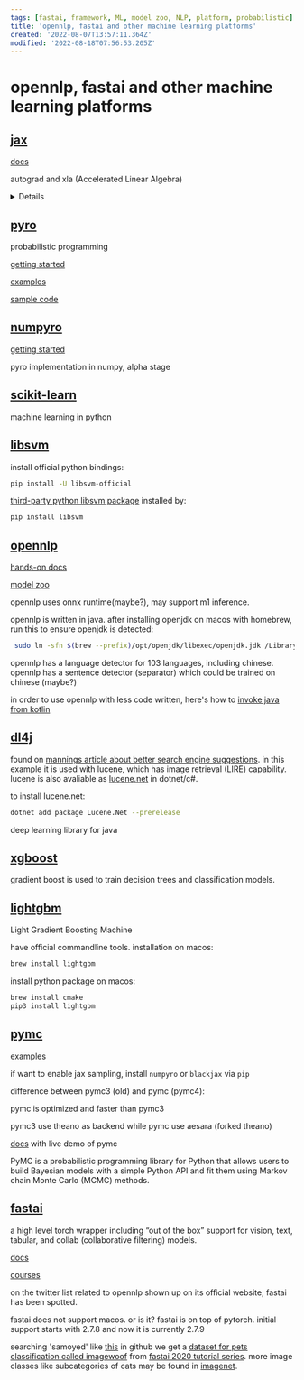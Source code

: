 ```yaml
---
tags: [fastai, framework, ML, model zoo, NLP, platform, probabilistic]
title: 'opennlp, fastai and other machine learning platforms'
created: '2022-08-07T13:57:11.364Z'
modified: '2022-08-18T07:56:53.205Z'
---
```


# opennlp, fastai and other machine learning platforms

## [jax](https://github.com/google/jax)

[docs](https://jax.readthedocs.io/en/latest/)

autograd and xla (Accelerated Linear Algebra)
<details>
With its updated version of Autograd, JAX can automatically differentiate native Python and NumPy functions. It can differentiate through loops, branches, recursion, and closures, and it can take derivatives of derivatives of derivatives. It supports reverse-mode differentiation (a.k.a. backpropagation) via grad as well as forward-mode differentiation, and the two can be composed arbitrarily to any order.

XLA (Accelerated Linear Algebra) is a domain-specific compiler for linear algebra that can accelerate TensorFlow models with potentially no source code changes.
</details>

## [pyro](http://pyro.ai/#install)

probabilistic programming

[getting started](https://docs.pyro.ai/en/stable/getting_started.html)

[examples](http://pyro.ai/examples/)

[sample code](https://github.com/pyro-ppl/pyro/tree/dev/examples)

## [numpyro](https://num.pyro.ai/)

[getting started](https://num.pyro.ai/en/stable/getting_started.html)

pyro implementation in numpy, alpha stage

## [scikit-learn](https://scikit-learn.org/stable/index.html)

machine learning in python

## [libsvm](https://github.com/cjlin1/libsvm)

install official python bindings:
```bash
pip install -U libsvm-official
```

[third-party python libsvm package](https://github.com/ocampor/libsvm) installed by:
```bash
pip install libsvm
```

## [opennlp](https://opennlp.apache.org/)

[hands-on docs](https://opennlp.apache.org/docs/2.0.0/manual/opennlp.html)

[model zoo](https://opennlp.apache.org/models.html)

opennlp uses onnx runtime(maybe?), may support m1 inference.

opennlp is written in java. after installing openjdk on macos with homebrew, run this to ensure openjdk is detected:

```bash
 sudo ln -sfn $(brew --prefix)/opt/openjdk/libexec/openjdk.jdk /Library/Java/JavaVirtualMachines/openjdk.jdk
```

opennlp has a language detector for 103 languages, including chinese. opennlp has a sentence detector (separator) which could be trained on chinese (maybe?)

in order to use opennlp with less code written, here's how to [invoke java from kotlin](https://kotlinlang.org/docs/java-interop.html)

## [dl4j](https://deeplearning4j.konduit.ai/)

found on [mannings article about better search engine suggestions](https://manningbooks.medium.com/more-sensitive-suggestions-1c1c39cbdc12). in this example it is used with lucene, which has image retrieval (LIRE) capability. lucene is also avaliable as [lucene.net](https://lucenenet.apache.org/) in dotnet/c#.

to install lucene.net:

```bash
dotnet add package Lucene.Net --prerelease
```

deep learning library for java

## [xgboost](https://xgboost.readthedocs.io/en/stable/)

gradient boost is used to train decision trees and classification models.

## [lightgbm](https://lightgbm.readthedocs.io/en/v3.3.2/)

Light Gradient Boosting Machine

have official commandline tools. installation on macos:

```bash
brew install lightgbm
```

install python package on macos:

```bash
brew install cmake
pip3 install lightgbm
```

## [pymc](https://www.pymc.io/welcome.html)

[examples](https://www.pymc.io/projects/examples/en/latest/gallery.html)

if want to enable jax sampling, install  `numpyro` or `blackjax` via `pip`

difference between pymc3 (old) and pymc (pymc4):

pymc is optimized and faster than pymc3

pymc3 use theano as backend while pymc use aesara (forked theano)

[docs](https://www.pymc.io/projects/docs/en/stable/learn.html) with live demo of pymc

PyMC is a probabilistic programming library for Python that allows users to build Bayesian models with a simple Python API and fit them using Markov chain Monte Carlo (MCMC) methods.

## [fastai](https://github.com/fastai/fastai)

a high level torch wrapper including “out of the box” support for vision, text, tabular, and collab (collaborative filtering) models.

[docs](https://docs.fast.ai/)

[courses](https://course.fast.ai/)

on the twitter list related to opennlp shown up on its official website, fastai has been spotted.

fastai does not support macos. or is it? fastai is on top of pytorch. initial support starts with 2.7.8 and now it is currently 2.7.9

searching 'samoyed' like [this](https://github.com/search?q=org%3Afastai+samoyed&type=code) in github we get a [dataset for pets classification called imagewoof](https://s3.amazonaws.com/fast-ai-imageclas/imagewoof.tgz) from [fastai 2020 tutorial series](https://github.com/fastai/course20/blob/master/index.ipynb). more image classes like subcategories of cats may be found in [imagenet](https://image-net.org/index).

